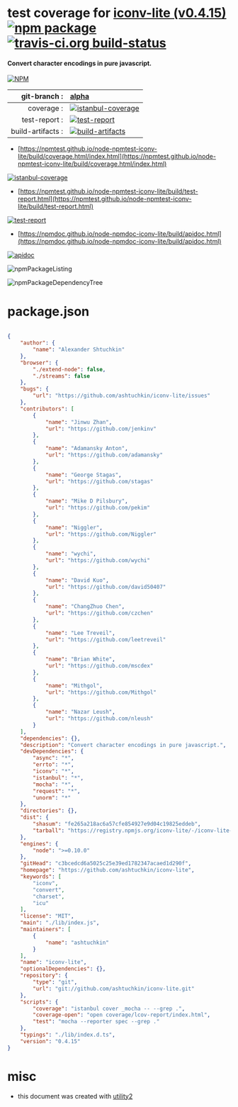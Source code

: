 # test coverage for  [iconv-lite (v0.4.15)](https://github.com/ashtuchkin/iconv-lite)  [![npm package](https://img.shields.io/npm/v/npmtest-iconv-lite.svg?style=flat-square)](https://www.npmjs.org/package/npmtest-iconv-lite) [![travis-ci.org build-status](https://api.travis-ci.org/npmtest/node-npmtest-iconv-lite.svg)](https://travis-ci.org/npmtest/node-npmtest-iconv-lite)
#### Convert character encodings in pure javascript.

[![NPM](https://nodei.co/npm/iconv-lite.png?downloads=true&downloadRank=true&stars=true)](https://www.npmjs.com/package/iconv-lite)

| git-branch : | [alpha](https://github.com/npmtest/node-npmtest-iconv-lite/tree/alpha)|
|--:|:--|
| coverage : | [![istanbul-coverage](https://npmtest.github.io/node-npmtest-iconv-lite/build/coverage.badge.svg)](https://npmtest.github.io/node-npmtest-iconv-lite/build/coverage.html/index.html)|
| test-report : | [![test-report](https://npmtest.github.io/node-npmtest-iconv-lite/build/test-report.badge.svg)](https://npmtest.github.io/node-npmtest-iconv-lite/build/test-report.html)|
| build-artifacts : | [![build-artifacts](https://npmtest.github.io/node-npmtest-iconv-lite/glyphicons_144_folder_open.png)](https://github.com/npmtest/node-npmtest-iconv-lite/tree/gh-pages/build)|

- [https://npmtest.github.io/node-npmtest-iconv-lite/build/coverage.html/index.html](https://npmtest.github.io/node-npmtest-iconv-lite/build/coverage.html/index.html)

[![istanbul-coverage](https://npmtest.github.io/node-npmtest-iconv-lite/build/screenCapture.buildCi.browser.%252Ftmp%252Fbuild%252Fcoverage.lib.html.png)](https://npmtest.github.io/node-npmtest-iconv-lite/build/coverage.html/index.html)

- [https://npmtest.github.io/node-npmtest-iconv-lite/build/test-report.html](https://npmtest.github.io/node-npmtest-iconv-lite/build/test-report.html)

[![test-report](https://npmtest.github.io/node-npmtest-iconv-lite/build/screenCapture.buildCi.browser.%252Ftmp%252Fbuild%252Ftest-report.html.png)](https://npmtest.github.io/node-npmtest-iconv-lite/build/test-report.html)

- [https://npmdoc.github.io/node-npmdoc-iconv-lite/build/apidoc.html](https://npmdoc.github.io/node-npmdoc-iconv-lite/build/apidoc.html)

[![apidoc](https://npmdoc.github.io/node-npmdoc-iconv-lite/build/screenCapture.buildCi.browser.%252Ftmp%252Fbuild%252Fapidoc.html.png)](https://npmdoc.github.io/node-npmdoc-iconv-lite/build/apidoc.html)

![npmPackageListing](https://npmtest.github.io/node-npmtest-iconv-lite/build/screenCapture.npmPackageListing.svg)

![npmPackageDependencyTree](https://npmtest.github.io/node-npmtest-iconv-lite/build/screenCapture.npmPackageDependencyTree.svg)



# package.json

```json

{
    "author": {
        "name": "Alexander Shtuchkin"
    },
    "browser": {
        "./extend-node": false,
        "./streams": false
    },
    "bugs": {
        "url": "https://github.com/ashtuchkin/iconv-lite/issues"
    },
    "contributors": [
        {
            "name": "Jinwu Zhan",
            "url": "https://github.com/jenkinv"
        },
        {
            "name": "Adamansky Anton",
            "url": "https://github.com/adamansky"
        },
        {
            "name": "George Stagas",
            "url": "https://github.com/stagas"
        },
        {
            "name": "Mike D Pilsbury",
            "url": "https://github.com/pekim"
        },
        {
            "name": "Niggler",
            "url": "https://github.com/Niggler"
        },
        {
            "name": "wychi",
            "url": "https://github.com/wychi"
        },
        {
            "name": "David Kuo",
            "url": "https://github.com/david50407"
        },
        {
            "name": "ChangZhuo Chen",
            "url": "https://github.com/czchen"
        },
        {
            "name": "Lee Treveil",
            "url": "https://github.com/leetreveil"
        },
        {
            "name": "Brian White",
            "url": "https://github.com/mscdex"
        },
        {
            "name": "Mithgol",
            "url": "https://github.com/Mithgol"
        },
        {
            "name": "Nazar Leush",
            "url": "https://github.com/nleush"
        }
    ],
    "dependencies": {},
    "description": "Convert character encodings in pure javascript.",
    "devDependencies": {
        "async": "*",
        "errto": "*",
        "iconv": "*",
        "istanbul": "*",
        "mocha": "*",
        "request": "*",
        "unorm": "*"
    },
    "directories": {},
    "dist": {
        "shasum": "fe265a218ac6a57cfe854927e9d04c19825eddeb",
        "tarball": "https://registry.npmjs.org/iconv-lite/-/iconv-lite-0.4.15.tgz"
    },
    "engines": {
        "node": ">=0.10.0"
    },
    "gitHead": "c3bcedcd6a5025c25e39ed1782347acaed1d290f",
    "homepage": "https://github.com/ashtuchkin/iconv-lite",
    "keywords": [
        "iconv",
        "convert",
        "charset",
        "icu"
    ],
    "license": "MIT",
    "main": "./lib/index.js",
    "maintainers": [
        {
            "name": "ashtuchkin"
        }
    ],
    "name": "iconv-lite",
    "optionalDependencies": {},
    "repository": {
        "type": "git",
        "url": "git://github.com/ashtuchkin/iconv-lite.git"
    },
    "scripts": {
        "coverage": "istanbul cover _mocha -- --grep .",
        "coverage-open": "open coverage/lcov-report/index.html",
        "test": "mocha --reporter spec --grep ."
    },
    "typings": "./lib/index.d.ts",
    "version": "0.4.15"
}
```



# misc
- this document was created with [utility2](https://github.com/kaizhu256/node-utility2)
